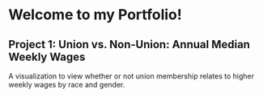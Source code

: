 # Welcome to my Portfolio! 


## Project 1: Union vs. Non-Union: Annual Median Weekly Wages
A visualization to view whether or not union membership relates to higher weekly wages by race and gender. 
